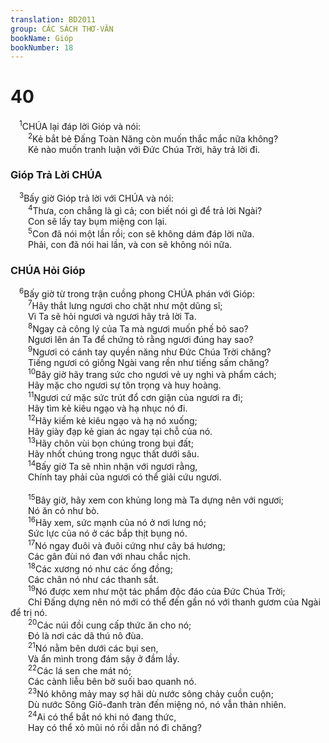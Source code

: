 ```yaml
---
translation: BD2011
group: CÁC SÁCH THƠ-VĂN
bookName: Gióp 
bookNumber: 18
---
```


<div class="title"><h1>40</h1></div>
<span class="verse giop_40_1"> <sup>1</sup>CHÚA lại đáp lời Gióp và nói:<br/></span>
<span class="verse giop_40_2">  <sup>2</sup>Kẻ bắt bẻ Ðấng Toàn Năng còn muốn thắc mắc nữa không?<br/>  Kẻ nào muốn tranh luận với Ðức Chúa Trời, hãy trả lời đi.<br/></span>
<div class="title"><h3>Gióp Trả Lời CHÚA</h3></div>
<span class="verse giop_40_3"> <sup>3</sup>Bấy giờ Gióp trả lời với CHÚA và nói:<br/></span>
<span class="verse giop_40_4">  <sup>4</sup>Thưa, con chẳng là gì cả; con biết nói gì để trả lời Ngài?<br/>  Con sẽ lấy tay bụm miệng con lại.<br/></span>
<span class="verse giop_40_5">  <sup>5</sup>Con đã nói một lần rồi; con sẽ không dám đáp lời nữa.<br/>  Phải, con đã nói hai lần, và con sẽ không nói nữa.<br/></span>
<div class="title"><h3>CHÚA Hỏi Gióp</h3></div>
<span class="verse giop_40_6"> <sup>6</sup>Bấy giờ từ trong trận cuồng phong CHÚA phán với Gióp:<br/></span>
<span class="verse giop_40_7">  <sup>7</sup>Hãy thắt lưng ngươi cho chặt như một dũng sĩ;<br/>  Vì Ta sẽ hỏi ngươi và ngươi hãy trả lời Ta.<br/></span>
<span class="verse giop_40_8">  <sup>8</sup>Ngay cả công lý của Ta mà ngươi muốn phế bỏ sao?<br/>  Ngươi lên án Ta để chứng tỏ rằng ngươi đúng hay sao?<br/></span>
<span class="verse giop_40_9">  <sup>9</sup>Ngươi có cánh tay quyền năng như Ðức Chúa Trời chăng?<br/>  Tiếng ngươi có giống Ngài vang rền như tiếng sấm chăng?<br/></span>
<span class="verse giop_40_10">  <sup>10</sup>Bây giờ hãy trang sức cho ngươi vẻ uy nghi và phẩm cách;<br/>  Hãy mặc cho ngươi sự tôn trọng và huy hoàng.<br/></span>
<span class="verse giop_40_11">  <sup>11</sup>Ngươi cứ mặc sức trút đổ cơn giận của ngươi ra đi;<br/>  Hãy tìm kẻ kiêu ngạo và hạ nhục nó đi.<br/></span>
<span class="verse giop_40_12">  <sup>12</sup>Hãy kiếm kẻ kiêu ngạo và hạ nó xuống;<br/>  Hãy giày đạp kẻ gian ác ngay tại chỗ của nó.<br/></span>
<span class="verse giop_40_13">  <sup>13</sup>Hãy chôn vùi bọn chúng trong bụi đất;<br/>  Hãy nhốt chúng trong ngục thất dưới sâu.<br/></span>
<span class="verse giop_40_14">  <sup>14</sup>Bấy giờ Ta sẽ nhìn nhận với ngươi rằng,<br/>  Chính tay phải của ngươi có thể giải cứu ngươi.<br/><br/></span>
<span class="verse giop_40_15">  <sup>15</sup>Bây giờ, hãy xem con khủng long mà Ta dựng nên với ngươi;<br/>  Nó ăn cỏ như bò.<br/></span>
<span class="verse giop_40_16">  <sup>16</sup>Hãy xem, sức mạnh của nó ở nơi lưng nó;<br/>  Sức lực của nó ở các bắp thịt bụng nó.<br/></span>
<span class="verse giop_40_17">  <sup>17</sup>Nó ngay đuôi và đuôi cứng như cây bá hương;<br/>  Các gân đùi nó đan với nhau chắc nịch.<br/></span>
<span class="verse giop_40_18">  <sup>18</sup>Các xương nó như các ống đồng;<br/>  Các chân nó như các thanh sắt.<br/></span>
<span class="verse giop_40_19">  <sup>19</sup>Nó được xem như một tác phẩm độc đáo của Ðức Chúa Trời;<br/>  Chỉ Ðấng dựng nên nó mới có thể đến gần nó với thanh gươm của Ngài để trị nó.<br/></span>
<span class="verse giop_40_20">  <sup>20</sup>Các núi đồi cung cấp thức ăn cho nó;<br/>  Ðó là nơi các dã thú nô đùa.<br/></span>
<span class="verse giop_40_21">  <sup>21</sup>Nó nằm bên dưới các bụi sen,<br/>  Và ẩn mình trong đám sậy ở đầm lầy.<br/></span>
<span class="verse giop_40_22">  <sup>22</sup>Các lá sen che mát nó;<br/>  Các cành liễu bên bờ suối bao quanh nó.<br/></span>
<span class="verse giop_40_23">  <sup>23</sup>Nó không mảy may sợ hãi dù nước sông chảy cuồn cuộn;<br/>  Dù nước Sông Giô-đanh tràn đến miệng nó, nó vẫn thản nhiên.<br/></span>
<span class="verse giop_40_24">  <sup>24</sup>Ai có thể bắt nó khi nó đang thức,<br/>  Hay có thể xỏ mũi nó rồi dẫn nó đi chăng?<br/></span>
